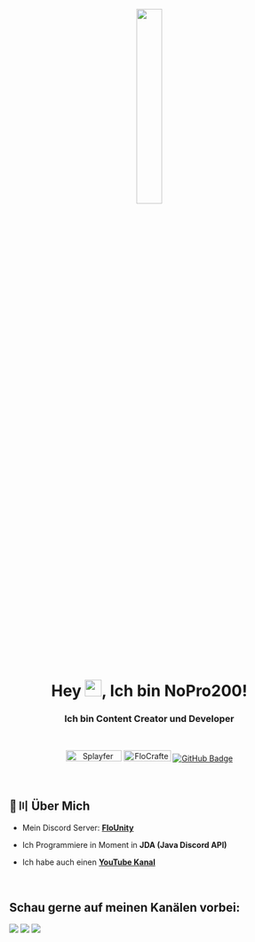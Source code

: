 <p align="center">
<a href="#"><img width="30%" height="auto" src="https://cdn.discordapp.com/attachments/985551183479463998/1001856009670758470/coding2.gif" height="175px"/></a>
</p>

<h1 align="center">Hey <img src="https://raw.githubusercontent.com/MartinHeinz/MartinHeinz/master/wave.gif" width="30px" height="30px">, Ich bin NoPro200!</h1>
<h3 align="center">Ich bin Content Creator und Developer</h3>

<br>


<p align="center">
        <a href="https://youtube.com/flocrafter"><img src="https://img.shields.io/youtube/channel/views/UCGvcLOmPKMv4JstBZezFkHA?label=YouTube&logo=YouTube&style=flat-square" alt="Splayfer" width="100" height="20"/></a>
    <a href="https://dsc.gg/flounity"><img src="https://img.shields.io/badge/Discord-7488cd?style=for-the-badge&logo=discord&logoColor=white" alt="FloCrafterHD#6462" width="85" height="20"/></a>
    <a href="https://github.com/flocrafterhd?tab=followers"><img src="https://img.shields.io/github/followers/nopro200?label=Followers&style=social" alt="GitHub Badge"></a>
</p>



<br>

## 🔎〣 Über Mich

- Mein Discord Server: **[FloUnity](https://dsc.gg/flounity)**

- Ich Programmiere in Moment in **JDA (Java Discord API)**

- Ich habe auch einen **[YouTube Kanal](https://www.youtube.com/@FloCrafterHD)**

<br/>

## Schau gerne auf meinen Kanälen vorbei:
<p align="left">

<a href = "https://www.youtube.com/@FloCrafterHD"><img src="https://img.icons8.com/fluent/48/000000/youtube.png"/></a>
<a href = "https://www.instagram.com/flocrafterhdyt/"><img src="https://img.icons8.com/fluent/48/000000/instagram-new.png"/></a>
<a href = "https://linktr.ee/flocrafterhd"><img src="https://img.icons8.com/color/48/000000/linktree.png"/></a>
